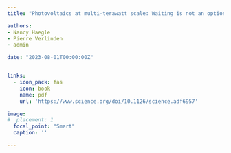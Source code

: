 ```yaml
---
title: "Photovoltaics at multi-terawatt scale: Waiting is not an option"

authors:
- Nancy Haegle
- Pierre Verlinden
- admin

date: "2023-08-01T00:00:00Z"


links:
  - icon_pack: fas
    icon: book
    name: pdf
    url: 'https://www.science.org/doi/10.1126/science.adf6957'

image:
#  placement: 1  
  focal_point: "Smart"
  caption: ''

---
```



